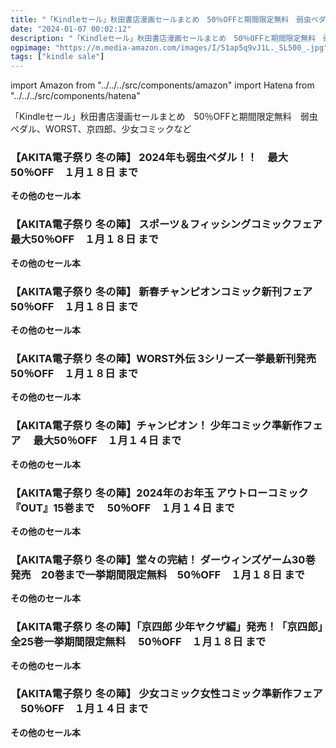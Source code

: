 ```yaml
---
title: "「Kindleセール」秋田書店漫画セールまとめ　50％OFFと期間限定無料　弱虫ペダル、WORST、京四郎、少女コミックなど"
date: "2024-01-07 00:02:12"
description: "「Kindleセール」秋田書店漫画セールまとめ　50％OFFと期間限定無料　弱虫ペダル、WORST、京四郎、少女コミックなど"
ogpimage: "https://m.media-amazon.com/images/I/51ap5q9vJ1L._SL500_.jpg"
tags: ["kindle sale"]
---
```

import Amazon from "../../../src/components/amazon"
import Hatena from "../../../src/components/hatena"

「Kindleセール」秋田書店漫画セールまとめ　50％OFFと期間限定無料　弱虫ペダル、WORST、京四郎、少女コミックなど




### 【AKITA電子祭り 冬の陣】 2024年も弱虫ペダル！！　最大50％OFF　１月１８日 まで


<Amazon asin="B0BTM39WPQ" />



<Amazon asin="B00QIWPQ2Q" />



<Amazon asin="B00AQY7FMQ" />


**その他のセール本**

<Hatena src="https://kyukyunyorituryo.github.io/kindle_sale/20240118s38013/" title=""/>

### 【AKITA電子祭り 冬の陣】 スポーツ＆フィッシングコミックフェア　最大50％OFF　１月１８日 まで


<Amazon asin="B0CBBXYC4P" />



<Amazon asin="B09NBQHYY2" />



<Amazon asin="B09NBR499L" />


**その他のセール本**

<Hatena src="https://kyukyunyorituryo.github.io/kindle_sale/20240118s38015/" title=""/>

### 【AKITA電子祭り 冬の陣】 新春チャンピオンコミック新刊フェア　50％OFF　１月１８日 まで


<Amazon asin="B0BTPGRLC6" />



<Amazon asin="B0BS98ZRBZ" />



<Amazon asin="B0BFJFS7QQ" />


**その他のセール本**

<Hatena src="https://kyukyunyorituryo.github.io/kindle_sale/20240118s37997/" title=""/>

### 【AKITA電子祭り 冬の陣】WORST外伝 3シリーズ一挙最新刊発売　50％OFF　１月１８日 まで


<Amazon asin="B09ZB93SJ3" />



<Amazon asin="B09RQP28QV" />



<Amazon asin="B08V89B45M" />


**その他のセール本**

<Hatena src="https://kyukyunyorituryo.github.io/kindle_sale/20240118s38012/" title=""/>

### 【AKITA電子祭り 冬の陣】チャンピオン！ 少年コミック準新作フェア 　最大50％OFF　１月１４日 まで


<Amazon asin="B0BXL4V7L2" />



<Amazon asin="B0BTPGRLC6" />



<Amazon asin="B0BFHMW9M7" />


**その他のセール本**

<Hatena src="https://kyukyunyorituryo.github.io/kindle_sale/20240114s37947/" title=""/>

### 【AKITA電子祭り 冬の陣】2024年のお年玉 アウトローコミック『OUT』15巻まで 　50％OFF　１月１４日 まで


<Amazon asin="B00XOD7M3S" />



<Amazon asin="B00HY3RM2U" />


**その他のセール本**

<Hatena src="https://kyukyunyorituryo.github.io/kindle_sale/20240114s37945/" title=""/>

### 【AKITA電子祭り 冬の陣】堂々の完結！ ダーウィンズゲーム30巻発売　20巻まで一挙期間限定無料　50％OFF　１月１８日 まで


<Amazon asin="B00D6D8OKQ" />



<Amazon asin="B00L9QZIAG" />


**その他のセール本**

<Hatena src="https://kyukyunyorituryo.github.io/kindle_sale/20240118s38014/" title=""/>

### 【AKITA電子祭り 冬の陣】「京四郎 少年ヤクザ編」発売！「京四郎」全25巻一挙期間限定無料 　50％OFF　１月１８日 まで


<Amazon asin="B00NWEOVQU" />



<Amazon asin="B00OBEJ8BI" />


**その他のセール本**

<Hatena src="https://kyukyunyorituryo.github.io/kindle_sale/20240118s37972/" title=""/>

### 【AKITA電子祭り 冬の陣】 少女コミック女性コミック準新作フェア 　50％OFF　１月１４日 まで


<Amazon asin="B0BTPG7SK1" />



<Amazon asin="B0BPC8ZR7K" />



<Amazon asin="B0BPBZ4HDB" />


**その他のセール本**

<Hatena src="https://kyukyunyorituryo.github.io/kindle_sale/20240114s37904/" title=""/>